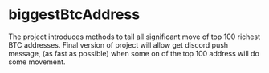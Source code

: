 # biggestBtcAddress
The project introduces methods to tail all significant move of top 100 richest BTC addresses.
Final version of project will allow get discord push message, (as fast as possible) when some on of the top 100 address will do some movement.
